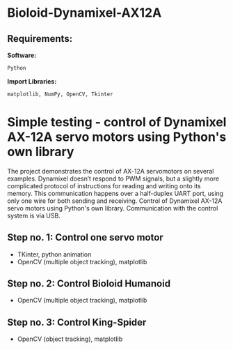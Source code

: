 # Bioloid-Dynamixel-AX12A

## Requirements:

**Software:**
```bash
Python 
```

**Import Libraries:**
```bash
matplotlib, NumPy, OpenCV, Tkinter 
```

# Simple testing - control of Dynamixel AX-12A servo motors using Python's own library

The project demonstrates the control of AX-12A servomotors on several examples. Dynamixel doesn’t respond to PWM signals, but a slightly more complicated protocol of instructions for reading and writing onto its memory. This communication happens over a half-duplex UART 
port, using only one wire for both sending and receiving. Control of Dynamixel AX-12A servo 
motors using Python's own library. Communication with the control system is via USB.


## Step no. 1: Control one servo motor
* TKinter, python animation
* OpenCV (multiple object tracking), matplotlib


## Step no. 2: Control Bioloid Humanoid
* OpenCV (multiple object tracking), matplotlib


## Step no. 3: Control King-Spider
* OpenCV (object tracking), matplotlib

